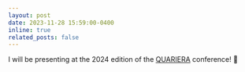 ```yaml
---
layout: post
date: 2023-11-28 15:59:00-0400
inline: true
related_posts: false
---
```


I will be presenting at the 2024 edition of the <a href="https://quariera.com/programmation/">QUARIERA</a> conference! 📣